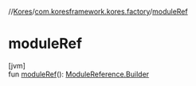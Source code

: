 //[Kores](../../index.md)/[com.koresframework.kores.factory](index.md)/[moduleRef](module-ref.md)

# moduleRef

[jvm]\
fun [moduleRef](module-ref.md)(): [ModuleReference.Builder](../com.koresframework.kores.base/-module-reference/-builder/index.md)
